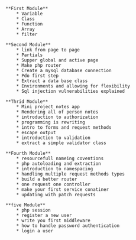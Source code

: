 
    **First Module**
        * Variable
        * Class
        * Function
        * Array
        * filter

    **Second Module**
        * link from page to page
        * Partials
        * Supper global and active page
        * Make php router
        * Create a mysql database connection
        * Pdo first step 
        * Extract a data base class
        * Environments and allowing for flexibility
        * Sql injection vulnerabilities explained

    **Thrid Module**
        * Mini project notes app 
        * Rendering all of person notes
        * introduction to authorization 
        * programming is rewriting
        * intro to forms and request methods
        * escape output
        * introduction to validation 
        * extract a simple validator class

    **Fourth Module**
        * resourcefull nameing coventions
        * php autoloading and extraction
        * introduction to namespacing
        * handling multiple request methods types
        * build a better router
        * one request one controller
        * make your first service conatiner
        * updating with patch requests

    **five Module**
        * php session
        * register a new user
        * write you first middleware
        * how to handle password authentication
        * login a user
    
        
